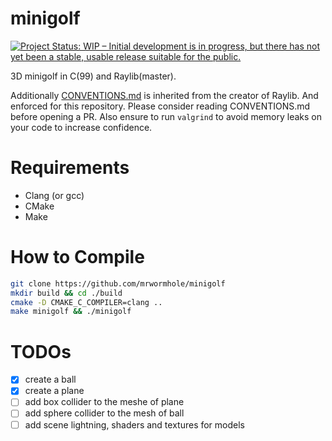 # minigolf

[![Project Status: WIP – Initial development is in progress, but there has not yet been a stable, usable release suitable for the public.](https://www.repostatus.org/badges/latest/wip.svg)](https://www.repostatus.org/#wip)


3D minigolf in C(99) and Raylib(master).

Additionally [CONVENTIONS.md](https://github.com/mrwormhole/minigolf/blob/main/CONVENTIONS.md) is inherited from the creator of Raylib. And enforced for this repository. Please consider reading CONVENTIONS.md before opening a PR. Also ensure to run `valgrind` to avoid memory leaks on your code to increase confidence.

# Requirements

- Clang (or gcc)
- CMake
- Make

# How to Compile

```sh
git clone https://github.com/mrwormhole/minigolf 
mkdir build && cd ./build
cmake -D CMAKE_C_COMPILER=clang .. 
make minigolf && ./minigolf
```

# TODOs

- [X] create a ball
- [X] create a plane 
- [ ] add box collider to the meshe of plane
- [ ] add sphere collider to the mesh of ball
- [ ] add scene lightning, shaders and textures for models